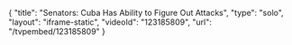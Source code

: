 {
    "title": "Senators: Cuba Has Ability to Figure Out Attacks",
    "type": "solo",
    "layout": "iframe-static",
    "videoId": "123185809",
    "url": "\/tvpembed\/123185809"
}